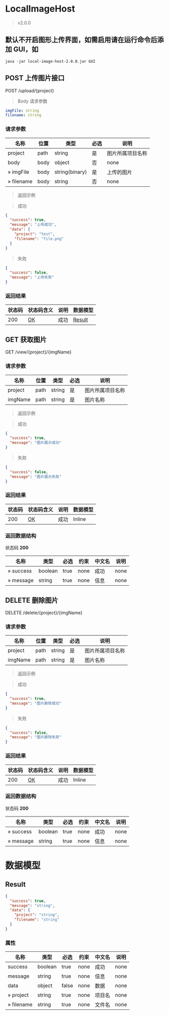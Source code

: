 # LocalImageHost

> v2.0.0

## 默认不开启图形上传界面，如需启用请在运行命令后添加 GUI，如
```shell
java -jar local-image-host-2.0.0.jar GUI
```

## POST 上传图片接口

POST /upload/{project}

> Body 请求参数

```yaml
imgFile: string
filename: string
```

### 请求参数

|名称|位置|类型|必选|说明|
|---|---|---|---|---|
|project|path|string| 是 |图片所属项目名称|
|body|body|object| 否 |none|
|» imgFile|body|string(binary)| 是 |上传的图片|
|» filename|body|string| 否 |none|

> 返回示例

> 成功

```json
{
  "success": true,
  "message": "上传成功",
  "data": {
    "project": "test",
    "filename": "file.png"
  }
}
```
> 失败

```json
{
  "success": false,
  "message": "上传失败"
}
```

### 返回结果

|状态码|状态码含义|说明|数据模型|
|---|---|---|---|
|200|[OK](https://tools.ietf.org/html/rfc7231#section-6.3.1)|成功|[Result](#schemaresult)|

## GET 获取图片

GET /view/{project}/{imgName}

### 请求参数

|名称|位置|类型|必选|说明|
|---|---|---|---|---|
|project|path|string| 是 |图片所属项目名称|
|imgName|path|string| 是 |图片名称|

> 返回示例

> 成功

```json
{
  "success": true,
  "message": "图片展示成功"
}
```
> 失败

```json
{
  "success": false,
  "message": "图片展示失败"
}
```

### 返回结果

|状态码|状态码含义|说明|数据模型|
|---|---|---|---|
|200|[OK](https://tools.ietf.org/html/rfc7231#section-6.3.1)|成功|Inline|

### 返回数据结构

状态码 **200**

|名称|类型|必选|约束|中文名|说明|
|---|---|---|---|---|---|
|» success|boolean|true|none|成功|none|
|» message|string|true|none|信息|none|

## DELETE 删除图片

DELETE /delete/{project}/{imgName}

### 请求参数

|名称|位置|类型|必选|说明|
|---|---|---|---|---|
|project|path|string| 是 | 图片所属项目名称|
|imgName|path|string| 是 |图片名称|

> 返回示例

> 成功

```json
{
  "success": true,
  "message": "图片删除成功"
}
```
> 失败

```json
{
  "success": false,
  "message": "图片删除失败"
}
```

### 返回结果

|状态码|状态码含义|说明|数据模型|
|---|---|---|---|
|200|[OK](https://tools.ietf.org/html/rfc7231#section-6.3.1)|成功|Inline|

### 返回数据结构

状态码 **200**

|名称|类型|必选|约束|中文名|说明|
|---|---|---|---|---|---|
|» success|boolean|true|none|成功|none|
|» message|string|true|none|信息|none|

# 数据模型

<h2 id="tocS_Result">Result</h2>

<a id="schemaresult"></a>
<a id="schema_Result"></a>
<a id="tocSresult"></a>
<a id="tocsresult"></a>

```json
{
  "success": true,
  "message": "string",
  "data": {
    "project": "string",
    "filename": "string"
  }
}

```

### 属性

|名称|类型|必选|约束|中文名|说明|
|---|---|---|---|---|---|
|success|boolean|true|none|成功|none|
|message|string|true|none|信息|none|
|data|object|false|none|数据|none|
|» project|string|true|none|项目名|none|
|» filename|string|true|none|文件名|none|

